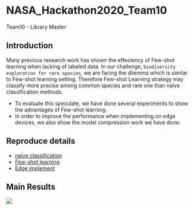 # NASA_Hackathon2020_Team10
Team10 - Library Master

## Introduction
Many previous research work has shown the effeciency of Few-shot learning when lacking of labeled data.
In our challenge, `biodiversity exploration for rare species`, we are facing the dilemma which is similar to Few-shot learning setting.
Therefore Few-shot Learning strategy may classify more precise among common species and rare one than naïve classification methods.
- To evaluate this speculate, we have done several experiments to show the advantages of Few-shot learning.
- In order to improve the performance when implementing on edge devices, we also show the model compression work we have done.

## Reproduce details
- [naïve classification](https://github.com/summelon/NASA_Hackathon2020_Team10/blob/main/naive_classification/README.md)
- [Few-shot learning](https://github.com/summelon/NASA_Hackathon2020_Team10/blob/main/few_shot_learning/README.md)
- [Edge implement](https://github.com/summelon/NASA_Hackathon2020_Team10/blob/main/edge_implement/README.md)

## Main Results
![](https://i.imgur.com/5gYe8jh.png)
